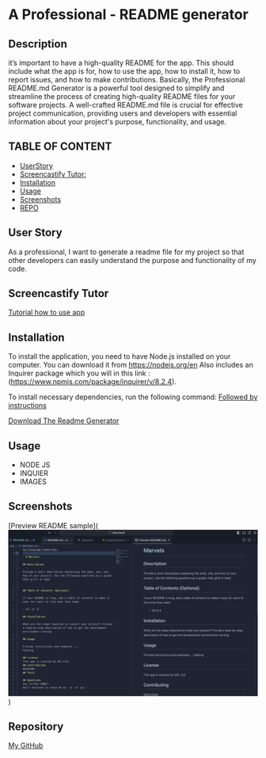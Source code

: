 # A Professional - README generator

## Description

it’s important to have a high-quality README for the app. This should include what the app is for, how to use the app, how to install it, how to report issues, and how to make contributions. Basically, the Professional README.md Generator is a powerful tool designed to simplify and streamline the process of creating high-quality README files for your software projects. A well-crafted README.md file is crucial for effective project communication, providing users and developers with essential information about your project's purpose, functionality, and usage.

## TABLE OF CONTENT

- [UserStory](#user)
- [Screencastify Tutor:](#screencastify)
- [Installation](#install)
- [Usage](#usage)
- [Screenshots](#screenshots)
- [REPO](#reposority)

## User Story

As a professional, I want to generate a readme file for my project so that other developers can easily understand the purpose and functionality of my code.

## Screencastify Tutor

[Tutorial how to use app](https://watch.screencastify.com/v/qj1NZVZPM64IXLgq5Qdh)

## Installation

To install the application, you need to have Node.js installed on your computer. You can download it from https://nodejs.org/en
Also includes an Inquirer package which you will in this
link : (https://www.npmjs.com/package/inquirer/v/8.2.4).

To install necessary dependencies, run the following command:
[Followed by instructions](https://coding-boot-camp.github.io/full-stack/github/professional-readme-guide)

[Download The Readme Generator](https://github.com/bcot-code/OtherStuff?search=1)

## Usage

- NODE JS
- INQUIER
- IMAGES

## Screenshots

[Preview README sample](![Alt text](/image/screenshotreadmePreview.png))

## Repository

[My GitHub](https://github.com/bcot-code/OtherStuff)

